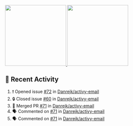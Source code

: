 <a href="https://github.com/anuraghazra/github-readme-stats">
  <img height=200 src="https://readme-stats-danrejk.vercel.app/api?username=Danrejk&theme=github_dark&border_color=3d444d&count_private=true" />
</a>
<a href="https://github.com/anuraghazra/github-readme-stats">
  <img height=200 src="https://readme-stats-danrejk.vercel.app/api/top-langs/?username=Danrejk&layout=donut&theme=github_dark&border_color=3d444d&count_private=true" />
</a>

## 🚀 Recent Activity  
<!--START_SECTION:activity-->
1. ❗ Opened issue [#72](https://github.com/Danrejk/activy-email/issues/72) in [Danrejk/activy-email](https://github.com/Danrejk/activy-email)
2. 🔒 Closed issue [#60](https://github.com/Danrejk/activy-email/issues/60) in [Danrejk/activy-email](https://github.com/Danrejk/activy-email)
3. 🎉 Merged PR [#71](https://github.com/Danrejk/activy-email/pull/71) in [Danrejk/activy-email](https://github.com/Danrejk/activy-email)
4. 🗣 Commented on [#71](https://github.com/Danrejk/activy-email/pull/71#issuecomment-2776850849) in [Danrejk/activy-email](https://github.com/Danrejk/activy-email)
5. 🗣 Commented on [#71](https://github.com/Danrejk/activy-email/pull/71#issuecomment-2773788703) in [Danrejk/activy-email](https://github.com/Danrejk/activy-email)
<!--END_SECTION:activity-->
